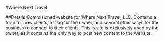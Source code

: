 #Where Next Travel

##Details
Commisioned website for Where Next Travel, LLC. Contains a form for new clients, a blog for the owner, and several other ways for the business to connect to their clients. This is site is exclusively used by the owner, as it contains the only way to post new content to the website.
